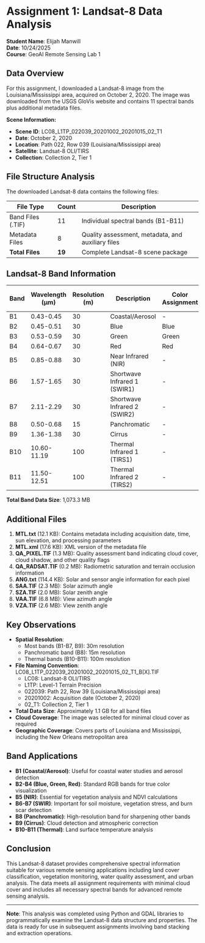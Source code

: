 # Assignment 1: Landsat-8 Data Analysis
**Student Name**: Elijah Manwill  
**Date**: 10/24/2025  
**Course**: GeoAI Remote Sensing Lab 1

## Data Overview

For this assignment, I downloaded a Landsat-8 image from the Louisiana/Mississippi area, acquired on October 2, 2020. The image was downloaded from the USGS GloVis website and contains 11 spectral bands plus additional metadata files.

**Scene Information:**
- **Scene ID**: LC08_L1TP_022039_20201002_20201015_02_T1
- **Date**: October 2, 2020
- **Location**: Path 022, Row 039 (Louisiana/Mississippi area)
- **Satellite**: Landsat-8 OLI/TIRS
- **Collection**: Collection 2, Tier 1

## File Structure Analysis

The downloaded Landsat-8 data contains the following files:

| File Type | Count | Description |
|-----------|-------|-------------|
| Band Files (.TIF) | 11 | Individual spectral bands (B1-B11) |
| Metadata Files | 8 | Quality assessment, metadata, and auxiliary files |
| **Total Files** | **19** | Complete Landsat-8 scene package |

## Landsat-8 Band Information

| Band | Wavelength (μm) | Resolution (m) | Description | Color Assignment | File Size (MB) |
|------|----------------|----------------|-------------|------------------|----------------|
| B1 | 0.43-0.45 | 30 | Coastal/Aerosol | - | 72.1 |
| B2 | 0.45-0.51 | 30 | Blue | Blue | 73.9 |
| B3 | 0.53-0.59 | 30 | Green | Green | 79.0 |
| B4 | 0.64-0.67 | 30 | Red | Red | 80.6 |
| B5 | 0.85-0.88 | 30 | Near Infrared (NIR) | - | 88.7 |
| B6 | 1.57-1.65 | 30 | Shortwave Infrared 1 (SWIR1) | - | 87.2 |
| B7 | 2.11-2.29 | 30 | Shortwave Infrared 2 (SWIR2) | - | 83.6 |
| B8 | 0.50-0.68 | 15 | Panchromatic | - | 315.2 |
| B9 | 1.36-1.38 | 30 | Cirrus | - | 43.8 |
| B10 | 10.60-11.19 | 100 | Thermal Infrared 1 (TIRS1) | - | 75.7 |
| B11 | 11.50-12.51 | 100 | Thermal Infrared 2 (TIRS2) | - | 73.5 |

**Total Band Data Size**: 1,073.3 MB

## Additional Files

1. **MTL.txt** (12.1 KB): Contains metadata including acquisition date, time, sun elevation, and processing parameters
2. **MTL.xml** (17.6 KB): XML version of the metadata file
3. **QA_PIXEL.TIF** (1.3 MB): Quality assessment band indicating cloud cover, cloud shadow, and other quality flags
4. **QA_RADSAT.TIF** (0.2 MB): Radiometric saturation and terrain occlusion information
5. **ANG.txt** (114.4 KB): Solar and sensor angle information for each pixel
6. **SAA.TIF** (2.3 MB): Solar azimuth angle
7. **SZA.TIF** (2.0 MB): Solar zenith angle
8. **VAA.TIF** (6.8 MB): View azimuth angle
9. **VZA.TIF** (2.6 MB): View zenith angle

## Key Observations

- **Spatial Resolution**: 
  - Most bands (B1-B7, B9): 30m resolution
  - Panchromatic band (B8): 15m resolution
  - Thermal bands (B10-B11): 100m resolution
- **File Naming Convention**: LC08_L1TP_022039_20201002_20201015_02_T1_B[X].TIF
  - LC08: Landsat-8 OLI/TIRS
  - L1TP: Level-1 Terrain Precision
  - 022039: Path 22, Row 39 (Louisiana/Mississippi area)
  - 20201002: Acquisition date (October 2, 2020)
  - 02_T1: Collection 2, Tier 1
- **Total Data Size**: Approximately 1.1 GB for all band files
- **Cloud Coverage**: The image was selected for minimal cloud cover as required
- **Geographic Coverage**: Covers parts of Louisiana and Mississippi, including the New Orleans metropolitan area

## Band Applications

- **B1 (Coastal/Aerosol)**: Useful for coastal water studies and aerosol detection
- **B2-B4 (Blue, Green, Red)**: Standard RGB bands for true color visualization
- **B5 (NIR)**: Essential for vegetation analysis and NDVI calculations
- **B6-B7 (SWIR)**: Important for soil moisture, vegetation stress, and burn scar detection
- **B8 (Panchromatic)**: High-resolution band for sharpening other bands
- **B9 (Cirrus)**: Cloud detection and atmospheric correction
- **B10-B11 (Thermal)**: Land surface temperature analysis

## Conclusion

This Landsat-8 dataset provides comprehensive spectral information suitable for various remote sensing applications including land cover classification, vegetation monitoring, water quality assessment, and urban analysis. The data meets all assignment requirements with minimal cloud cover and includes all necessary spectral bands for advanced remote sensing analysis.

---

**Note**: This analysis was completed using Python and GDAL libraries to programmatically examine the Landsat-8 data structure and properties. The data is ready for use in subsequent assignments involving band stacking and extraction operations.
